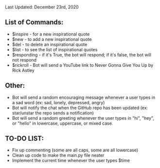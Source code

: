 Last Updated: December 23rd, 2020

## List of Commands:
* $inspire - for a new inspirational quote
* $new - to add a new inspirational quote
* $del - to delete an inspirational quote
* $list - to see the list of inspirational quotes
* $responding - if it's True, the bot will respond; if it's false, the bot will not respond
* $rickroll - Bot will send a YouTube link to Never Gonna Give You Up by Rick Astley

## Other:
* Bot will send a random encouraging message whenever a user types in a sad word (ex: sad, lonely, depressed, angry)
* Bot will notify the chat when the GitHub repo has been updated (ex: star/unstar the repo sends a notification)
* Bot will send a random greeting whenever the user types in "hi", "hey", or "hello" in lowercase, uppercase, or mixed case.

## TO-DO LIST:
* Fix up commenting (some are all caps, some are all lowercase)
* Clean up code to make the main.py file neater
* Implement the current time whenever the user types $time
